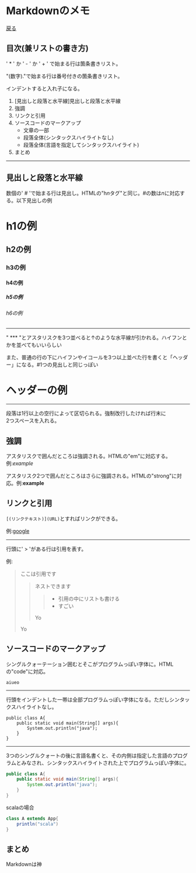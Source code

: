 # Markdownのメモ
[戻る](../../../tree/master)

## 目次(兼リストの書き方)
' * ' か ' - ' か ' + ' で始まる行は箇条書きリスト。

"(数字)."で始まる行は番号付きの箇条書きリスト。

インデントすると入れ子になる。

1. [見出しと段落と水平線]見出しと段落と水平線
2. 強調
3. リンクと引用
4. ソースコードのマークアップ
	+ 文章の一部
	+ 段落全体(シンタックスハイライトなし)
	+ 段落全体(言語を指定してシンタックスハイライト)
5. まとめ

***

## 見出しと段落と水平線
数個の' # 'で始まる行は見出し。HTMLの"h*n*タグ"と同じ。#の数は*n*に対応する。以下見出しの例
# h1の例
## h2の例
### h3の例
#### h4の例
##### h5の例
###### h6の例

***

" *** "とアスタリスクを3つ並べると↑のような水平線が引かれる。ハイフンとかを並べてもいいらしい

また、普通の行の下にハイフンやイコールを3つ以上並べた行を書くと「ヘッダー」になる。#1つの見出しと同じっぽい

ヘッダーの例
===

***

段落は1行以上の空行によって区切られる。強制改行したければ行末に  
2つスペースを入れる。


## 強調
アスタリスクで囲んだところは強調される。HTMLの"em"に対応する。例:*example*

アスタリスク2つで囲んだところはさらに強調される。HTMLの"strong"に対応。例:**example**

## リンクと引用
`[(リンクテキスト)](URL)`とすればリンクができる。

例:[google](http://www.google.com)

***

行頭に' > 'がある行は引用を表す。

例:
> ここは引用です
>
>> ネストできます
>>
>>> + 引用の中にリストも書ける
>>> + すごい
>>
>> Yo
>
> Yo

## ソースコードのマークアップ
シングルクォーテーション囲むとそこがプログラムっぽい字体に。HTMLの"code"に対応。

`aiueo`

***

行頭をインデントした一帯は全部プログラムっぽい字体になる。ただしシンタックスハイライトなし。

	public class A{
		public static void main(String[] args){
			System.out.println("java");
		}
	}

***

3つのシングルクォートの後に言語名書くと、その内側は指定した言語のプログラムとみなされ、シンタックスハイライトされた上でプログラムっぽい字体に。

```java
public class A{
	public static void main(String[] args){
		System.out.println("java");
	}
}
```

scalaの場合

```scala
class A extends App{
	println("scala")
}
```

## まとめ
Markdownは神

